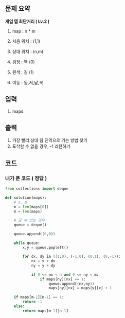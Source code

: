 ## 문제 요약

**게입 맵 최단거리 ( Lv.2 )**

1. map : n * m

2. 처음 위치 : (1,1)
3. 상대 위치 : (n,m)

4. 검정 : 벽 (0)
5. 흰색 : 길 (1)

6. 이동 : 동,서,남,북


## 입력
1. maps

## 출력
1. 가장 빨리 상대 팀 진역으로 가는 방법 찾기
2. 도착할 수 없을 경우, -1 리턴하기

## 코드

### 내가 푼 코드 ( 정답 )

```python
from collections import deque
    
def solution(maps):
    # n, m
    n = len(maps[0])
    m = len(maps)
    
    # 갈 수 있는 경우
    queue = deque()
    
    queue.append((0,0))
    
    while queue:
        x,y = queue.popleft()
        
        for dx, dy in ((1,0), (-1,0), (0,1), (0,-1)):
            nx = x + dx
            ny = y + dy
            
            if 0 <= nx < n and 0 <= ny < m:
                if maps[ny][nx] == 1:
                    queue.append((nx,ny))
                    maps[ny][nx] = maps[y][x] + 1
    
    if maps[m-1][n-1] == 1:
        return -1
    else:
        return maps[m-1][n-1]          

```
